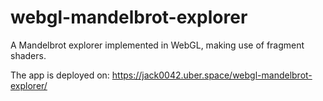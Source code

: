 # webgl-mandelbrot-explorer
A Mandelbrot explorer implemented in WebGL, making use of fragment shaders.

The app is deployed on: https://jack0042.uber.space/webgl-mandelbrot-explorer/
